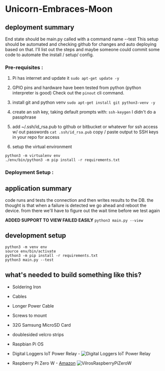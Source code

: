 # Unicorn-Embraces-Moon


## deployment summary

End state should be main.py called with a command name --test
This setup should be automated and checking github for changes and auto deploying based on that.
I'll list out the steps and maybe someone could commit some code to automate the install / setup/ config.

### Pre-requisites : 
1. Pi has internet and update it
`sudo apt-get update -y`

2. GPIO pins and hardware have been tested from python (python interpreter is good)
Check out the `pinout` cli command.

3. install git and python venv
`sudo apt-get install git python3-venv -y`

4. create an ssh key, taking default prompts with:
`ssh-keygen`
I didn't do a passphrase

5. add ~/.ssh/id_rsa.pub to github or bitbucket or whatever for ssh access w/ out passwords
`cat .ssh/id_rsa.pub`
copy / paste output to SSH keys in your repo for access

6. setup the virtual environment
```
python3 -m virtualenv env
./env/bin/python3 -m pip install -r requirements.txt
```

### Deployment Setup : 




## application summary

code runs and tests the connection and then writes results to the DB.
the thought is that when a failure is detected we go ahead and reboot the device.
from there we'll have to figure out the wait time before we test again

**ADDED SUPPORT TO VIEW FAILED EASILY**
```python3 main.py --view```

## development setup

```
python3 -m venv env
source env/bin/activate
python3 -m pip install -r requirements.txt
python3 main.py --test
```


## what's needed to build something like this?

- Soldering Iron
- Cables
- Longer Power Cable
- Screws to mount
- 32G Samsung MicroSD Card
- doublesided velcro strips
- Raspbian Pi OS

- Digital Loggers IoT Power Relay -
![Digital Loggers IoT Power Relay](http://www.digital-loggers.com/iot.jpg)

- Raspberry Pi Zero W - 
[Amazon](https://www.amazon.com/Vilros-Raspberry-Kit-Premium-Essential-Accessories/dp/B0748NK116)
![VilrosRaspberryPiZeroW](https://images-na.ssl-images-amazon.com/images/I/91V-bnJcEWL._SL1500_.jpg)


